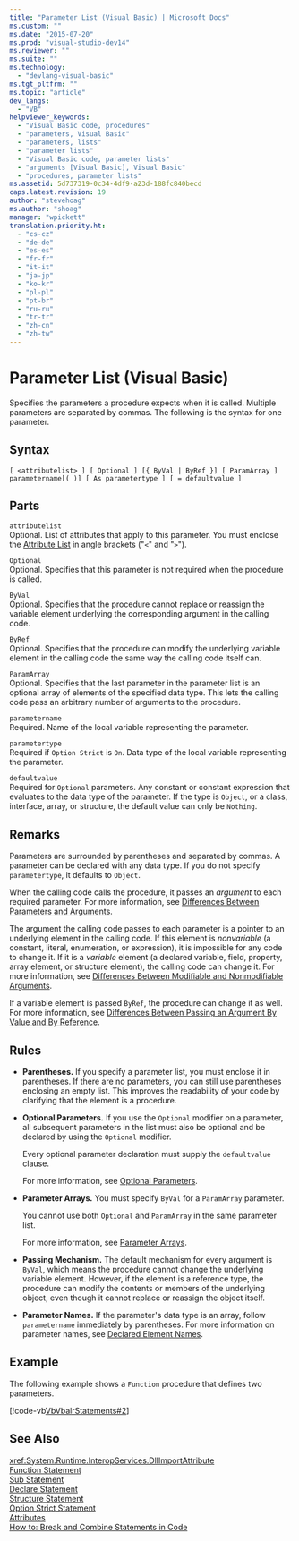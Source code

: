 ```yaml
---
title: "Parameter List (Visual Basic) | Microsoft Docs"
ms.custom: ""
ms.date: "2015-07-20"
ms.prod: "visual-studio-dev14"
ms.reviewer: ""
ms.suite: ""
ms.technology: 
  - "devlang-visual-basic"
ms.tgt_pltfrm: ""
ms.topic: "article"
dev_langs: 
  - "VB"
helpviewer_keywords: 
  - "Visual Basic code, procedures"
  - "parameters, Visual Basic"
  - "parameters, lists"
  - "parameter lists"
  - "Visual Basic code, parameter lists"
  - "arguments [Visual Basic], Visual Basic"
  - "procedures, parameter lists"
ms.assetid: 5d737319-0c34-4df9-a23d-188fc840becd
caps.latest.revision: 19
author: "stevehoag"
ms.author: "shoag"
manager: "wpickett"
translation.priority.ht: 
  - "cs-cz"
  - "de-de"
  - "es-es"
  - "fr-fr"
  - "it-it"
  - "ja-jp"
  - "ko-kr"
  - "pl-pl"
  - "pt-br"
  - "ru-ru"
  - "tr-tr"
  - "zh-cn"
  - "zh-tw"
---
```

# Parameter List (Visual Basic)
Specifies the parameters a procedure expects when it is called. Multiple parameters are separated by commas. The following is the syntax for one parameter.  
  
## Syntax  
  
```  
[ <attributelist> ] [ Optional ] [{ ByVal | ByRef }] [ ParamArray ]   
parametername[( )] [ As parametertype ] [ = defaultvalue ]  
```  
  
## Parts  
 `attributelist`  
 Optional. List of attributes that apply to this parameter. You must enclose the [Attribute List](../../../visual-basic/language-reference/statements/attribute-list.md) in angle brackets ("`<`" and "`>`").  
  
 `Optional`  
 Optional. Specifies that this parameter is not required when the procedure is called.  
  
 `ByVal`  
 Optional. Specifies that the procedure cannot replace or reassign the variable element underlying the corresponding argument in the calling code.  
  
 `ByRef`  
 Optional. Specifies that the procedure can modify the underlying variable element in the calling code the same way the calling code itself can.  
  
 `ParamArray`  
 Optional. Specifies that the last parameter in the parameter list is an optional array of elements of the specified data type. This lets the calling code pass an arbitrary number of arguments to the procedure.  
  
 `parametername`  
 Required. Name of the local variable representing the parameter.  
  
 `parametertype`  
 Required if `Option Strict` is `On`. Data type of the local variable representing the parameter.  
  
 `defaultvalue`  
 Required for `Optional` parameters. Any constant or constant expression that evaluates to the data type of the parameter. If the type is `Object`, or a class, interface, array, or structure, the default value can only be `Nothing`.  
  
## Remarks  
 Parameters are surrounded by parentheses and separated by commas. A parameter can be declared with any data type. If you do not specify `parametertype`, it defaults to `Object`.  
  
 When the calling code calls the procedure, it passes an *argument* to each required parameter. For more information, see [Differences Between Parameters and Arguments](../../../visual-basic/programming-guide/language-features/procedures/differences-between-parameters-and-arguments.md).  
  
 The argument the calling code passes to each parameter is a pointer to an underlying element in the calling code. If this element is *nonvariable* (a constant, literal, enumeration, or expression), it is impossible for any code to change it. If it is a *variable* element (a declared variable, field, property, array element, or structure element), the calling code can change it. For more information, see [Differences Between Modifiable and Nonmodifiable Arguments](../../../visual-basic/programming-guide/language-features/procedures/differences-between-modifiable-and-nonmodifiable-arguments.md).  
  
 If a variable element is passed `ByRef`, the procedure can change it as well. For more information, see [Differences Between Passing an Argument By Value and By Reference](../../../visual-basic/programming-guide/language-features/procedures/differences-between-passing-an-argument-by-value-and-by-reference.md).  
  
## Rules  
  
-   **Parentheses.** If you specify a parameter list, you must enclose it in parentheses. If there are no parameters, you can still use parentheses enclosing an empty list. This improves the readability of your code by clarifying that the element is a procedure.  
  
-   **Optional Parameters.** If you use the `Optional` modifier on a parameter, all subsequent parameters in the list must also be optional and be declared by using the `Optional` modifier.  
  
     Every optional parameter declaration must supply the `defaultvalue` clause.  
  
     For more information, see [Optional Parameters](../../../visual-basic/programming-guide/language-features/procedures/optional-parameters.md).  
  
-   **Parameter Arrays.** You must specify `ByVal` for a `ParamArray` parameter.  
  
     You cannot use both `Optional` and `ParamArray` in the same parameter list.  
  
     For more information, see [Parameter Arrays](../../../visual-basic/programming-guide/language-features/procedures/parameter-arrays.md).  
  
-   **Passing Mechanism.** The default mechanism for every argument is `ByVal`, which means the procedure cannot change the underlying variable element. However, if the element is a reference type, the procedure can modify the contents or members of the underlying object, even though it cannot replace or reassign the object itself.  
  
-   **Parameter Names.** If the parameter's data type is an array, follow `parametername` immediately by parentheses. For more information on parameter names, see [Declared Element Names](../../../visual-basic/programming-guide/language-features/declared-elements/declared-element-names.md).  
  
## Example  
 The following example shows a `Function` procedure that defines two parameters.  
  
 [!code-vb[VbVbalrStatements#2](../../../visual-basic/language-reference/error-messages/codesnippet/VisualBasic/parameter-list_1.vb)]  
  
## See Also  
 <xref:System.Runtime.InteropServices.DllImportAttribute>   
 [Function Statement](../../../visual-basic/language-reference/statements/function-statement.md)   
 [Sub Statement](../../../visual-basic/language-reference/statements/sub-statement.md)   
 [Declare Statement](../../../visual-basic/language-reference/statements/declare-statement.md)   
 [Structure Statement](../../../visual-basic/language-reference/statements/structure-statement.md)   
 [Option Strict Statement](../../../visual-basic/language-reference/statements/option-strict-statement.md)   
 [Attributes](../Topic/Attributes%20\(C%23%20and%20Visual%20Basic\).md)   
 [How to: Break and Combine Statements in Code](../../../visual-basic/programming-guide/program-structure/how-to-break-and-combine-statements-in-code.md)